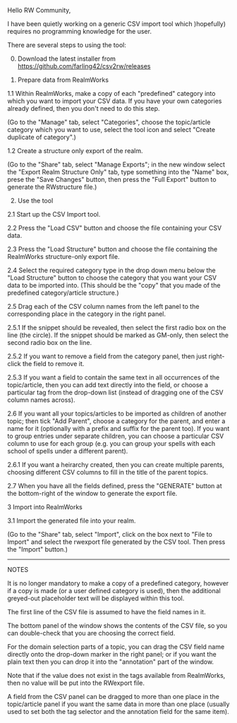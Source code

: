 Hello RW Community,

I have been quietly working on a generic CSV import tool which )hopefully) requires no programming knowledge for the user.

There are several steps to using the tool:

0. Download the latest installer from https://github.com/farling42/csv2rw/releases

1. Prepare data from RealmWorks

1.1 Within RealmWorks, make a copy of each "predefined" category into which you want to import your CSV data. If you have your own categories already defined, then you don't need to do this step.

(Go to the "Manage" tab, select "Categories", choose the topic/article category which you want to use, select the tool icon and select "Create duplicate of category".)

1.2 Create a structure only export of the realm.

(Go to the "Share" tab, select "Manage Exports"; in the new window select the "Export Realm Structure Only" tab, type something into the "Name" box, prese the "Save Changes" button, then press the "Full Export" button to generate the RWstructure file.)

2. Use the tool

2.1 Start up the CSV Import tool.

2.2 Press the "Load CSV" button and choose the file containing your CSV data.

2.3 Press the "Load Structure" button and choose the file containing the RealmWorks structure-only export file.

2.4 Select the required category type in the drop down menu below the "Load Structure" button to choose the category that you want your CSV data to be imported into. (This should be the "copy" that you made of the predefined category/article structure.)

2.5 Drag each of the CSV column names from the left panel to the corresponding place in the category in the right panel.

2.5.1 If the snippet should be revealed, then select the first radio box on the line (the circle). If the snippet should be marked as GM-only, then select the second radio box on the line.

2.5.2 If you want to remove a field from the category panel, then just right-click the field to remove it.

2.5.3 If you want a field to contain the same text in all occurrences of the topic/article, then you can add text directly into the field, or choose a particular tag from the drop-down list (instead of dragging one of the CSV column names across).

2.6 If you want all your topics/articles to be imported as children of another topic; then tick "Add Parent", choose a category for the parent, and enter a name for it (optionally with a prefix and suffix for the parent too). If you want to group entries under separate children, you can choose a particular CSV column to use for each group (e.g. you can group your spells with each school of spells under a different parent).

2.6.1 If you want a heirarchy created, then you can create multiple parents, choosing different CSV columns to fill in the title of the parent topics.

2.7 When you have all the fields defined, press the "GENERATE" button at the bottom-right of the window to generate the export file.

3 Import into RealmWorks

3.1 Import the generated file into your realm.

(Go to the "Share" tab, select "Import", click on the box next to "File to Import" and select the rwexport file generated by the CSV tool. Then press the "Import" button.)

---

NOTES

It is no longer mandatory to make a copy of a predefined category, however if a copy is made (or a user defined category is used), then the additional greyed-out placeholder text will be displayed within this tool.

The first line of the CSV file is assumed to have the field names in it.

The bottom panel of the window shows the contents of the CSV file, so you can double-check that you are choosing the correct field.

For the domain selection parts of a topic, you can drag the CSV field name directly onto the drop-down marker in the right panel; or if you want the plain text then you can drop it into the "annotation" part of the window.

Note that if the value does not exist in the tags available from RealmWorks, then no value will be put into the RWexport file.

A field from the CSV panel can be dragged to more than one place in the topic/article panel if you want the same data in more than one place (usually used to set both the tag selector and the annotation field for the same item).
